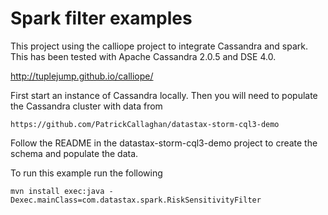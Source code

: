 Spark filter examples
=====================

This project using the calliope project to integrate Cassandra and spark. This has been tested with Apache Cassandra 2.0.5 and DSE 4.0.

http://tuplejump.github.io/calliope/


First start an instance of Cassandra locally. Then you will need to populate the Cassandra cluster with data from
	
	https://github.com/PatrickCallaghan/datastax-storm-cql3-demo

Follow the README in the datastax-storm-cql3-demo project to create the schema and populate the data.

To run this example run the following

	mvn install exec:java -Dexec.mainClass=com.datastax.spark.RiskSensitivityFilter



